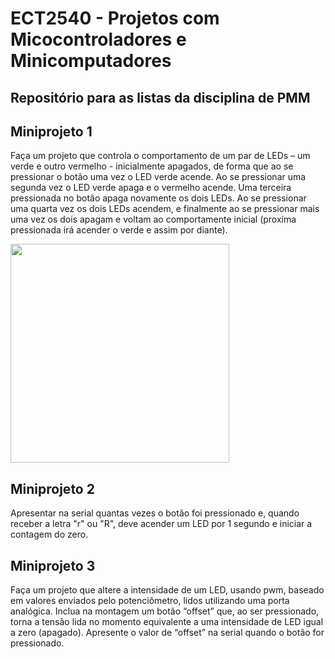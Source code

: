# ECT2540 - Projetos com Micocontroladores e Minicomputadores

## Repositório para as listas da disciplina de PMM
## Miniprojeto 1
 Faça um projeto que controla o comportamento de um par de LEDs – um verde e outro vermelho - inicialmente apagados, de forma que ao se pressionar o botão uma vez o LED verde acende. Ao se pressionar uma segunda vez o LED verde apaga e o vermelho acende. Uma terceira pressionada no botão apaga novamente os dois LEDs. Ao se pressionar uma quarta vez os dois LEDs acendem, e finalmente ao se pressionar mais uma vez os dois apagam e voltam ao comportamente inicial (proxima pressionada irá acender o verde e assim por diante).

<img src="miniprojeto1.png" width="350" height="350">

## Miniprojeto 2
Apresentar	na	serial	quantas	vezes	o	botão	foi	pressionado	e,	quando	receber	a	letra	"r"	ou	"R",	deve	acender	um	LED	por	1	segundo	e	iniciar	a	contagem	do	zero.

## Miniprojeto 3 
Faça um projeto que altere a intensidade de um LED, usando pwm, baseado em valores enviados pelo potenciômetro, lidos utilizando uma porta analógica. Inclua na montagem um botão “offset” que, ao ser pressionado, torna a tensão lida no momento equivalente a uma intensidade de LED igual a zero (apagado). Apresente o valor de “offset” na serial quando o botão for pressionado.
